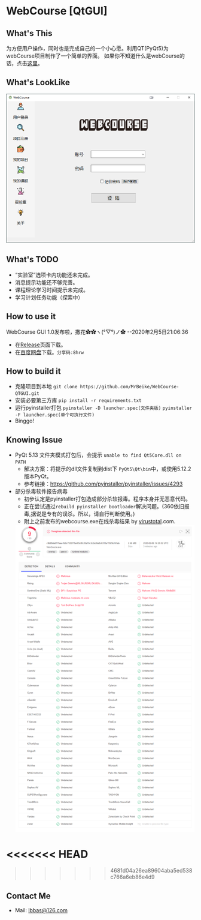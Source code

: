 # WebCourse [QtGUI]

## What's This 
为方便用户操作，同时也是完成自己的一个小心愿。利用QT(PyQt5)为webCourse项目制作了一个简单的界面。
如果你不知道什么是webCourse的话，点击[这里](https://github.com/MrBeike/webCourse)。

## What's LookLike
<img src="screenshot.png">

## What's TODO
- “实验室”选项卡内功能还未完成。
- 消息提示功能还不够完善。
- 课程理论学习时间提示未完成。
- 学习计划任务功能（探索中）
  
## How to use it
  WebCourse GUI 1.0发布啦，撒花✿✿ヽ(°▽°)ノ✿  --2020年2月5日21:06:36
- 在[Release](https://github.com/MrBeike/WebCourse-QTGUI/releases)页面下载。
- 在[百度网盘](https://pan.baidu.com/s/1mBzYuhjLF5DRChnxUdEw2g)下载。`分享码:8hrw`

## How to build it
+ 克隆项目到本地    `git clone https://github.com/MrBeike/WebCourse-QTGUI.git`
+ 安装必要第三方库   `pip install -r requirements.txt`
+ 运行pyinstaller打包  `pyinstaller -D launcher.spec(文件夹版)`  `pyinstaller -F launcher.spec(单个可执行文件)`
+ Binggo!

## Knowing Issue
+ PyQt 5.13 文件夹模式打包后，会提示 `unable to find Qt5Core.dll on PATH` 
  - 解决方案：将提示的dll文件复制到dist下 `PyQt5\Qt\bin`中，或使用5.12.2版本PyQt。
  - 参考链接：https://github.com/pyinstaller/pyinstaller/issues/4293
+ 部分杀毒软件报告病毒
  - 初步认定是pyinstaller打包造成部分杀软报毒。程序本身并无恶意代码。
  - 正在尝试通过`rebuild pyinstaller bootloader`解决问题。(360依旧报毒,据说是专有的误杀。所以，请自行判断使用。)
  - 附上之前发布的webcourse.exe在线杀毒结果 by [virustotal](https://www.virustotal.com/).com.
  <img src="VirusTotal.png">
<<<<<<< HEAD
=======

>>>>>>> 4681d04a26ea89604aba5ed538c766a6eb86e4d9
## Contact Me
- Mail: lbbas@126.com
